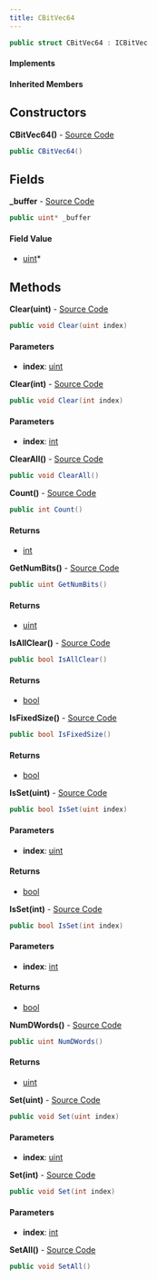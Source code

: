 ```yaml
---
title: CBitVec64
---
```


```csharp
public struct CBitVec64 : ICBitVec
```

#### Implements

#### Inherited Members

## Constructors

**CBitVec64()** - [Source Code](https://github.com/swiftly-solution/swiftlys2/blob/master/managed/src/SwiftlyS2.Shared/Natives/Structs/CBitVec.cs#L98)

```csharp
public CBitVec64()
```

## Fields

**_buffer** - [Source Code](https://github.com/swiftly-solution/swiftlys2/blob/master/managed/src/SwiftlyS2.Shared/Natives/Structs/CBitVec.cs#L96)

```csharp
public uint* _buffer
```

#### Field Value

- [uint](https://learn.microsoft.com/dotnet/api/system.uint32)*

## Methods

**Clear(uint)** - [Source Code](https://github.com/swiftly-solution/swiftlys2/blob/master/managed/src/SwiftlyS2.Shared/Natives/Structs/CBitVec.cs#L139)

```csharp
public void Clear(uint index)
```

#### Parameters

- **index**: [uint](https://learn.microsoft.com/dotnet/api/system.uint32)

**Clear(int)** - [Source Code](https://github.com/swiftly-solution/swiftlys2/blob/master/managed/src/SwiftlyS2.Shared/Natives/Structs/CBitVec.cs#L147)

```csharp
public void Clear(int index)
```

#### Parameters

- **index**: [int](https://learn.microsoft.com/dotnet/api/system.int32)

**ClearAll()** - [Source Code](https://github.com/swiftly-solution/swiftlys2/blob/master/managed/src/SwiftlyS2.Shared/Natives/Structs/CBitVec.cs#L107)

```csharp
public void ClearAll()
```

**Count()** - [Source Code](https://github.com/swiftly-solution/swiftlys2/blob/master/managed/src/SwiftlyS2.Shared/Natives/Structs/CBitVec.cs#L171)

```csharp
public int Count()
```

#### Returns

- [int](https://learn.microsoft.com/dotnet/api/system.int32)

**GetNumBits()** - [Source Code](https://github.com/swiftly-solution/swiftlys2/blob/master/managed/src/SwiftlyS2.Shared/Natives/Structs/CBitVec.cs#L105)

```csharp
public uint GetNumBits()
```

#### Returns

- [uint](https://learn.microsoft.com/dotnet/api/system.uint32)

**IsAllClear()** - [Source Code](https://github.com/swiftly-solution/swiftlys2/blob/master/managed/src/SwiftlyS2.Shared/Natives/Structs/CBitVec.cs#L179)

```csharp
public bool IsAllClear()
```

#### Returns

- [bool](https://learn.microsoft.com/dotnet/api/system.boolean)

**IsFixedSize()** - [Source Code](https://github.com/swiftly-solution/swiftlys2/blob/master/managed/src/SwiftlyS2.Shared/Natives/Structs/CBitVec.cs#L103)

```csharp
public bool IsFixedSize()
```

#### Returns

- [bool](https://learn.microsoft.com/dotnet/api/system.boolean)

**IsSet(uint)** - [Source Code](https://github.com/swiftly-solution/swiftlys2/blob/master/managed/src/SwiftlyS2.Shared/Natives/Structs/CBitVec.cs#L155)

```csharp
public bool IsSet(uint index)
```

#### Parameters

- **index**: [uint](https://learn.microsoft.com/dotnet/api/system.uint32)

#### Returns

- [bool](https://learn.microsoft.com/dotnet/api/system.boolean)

**IsSet(int)** - [Source Code](https://github.com/swiftly-solution/swiftlys2/blob/master/managed/src/SwiftlyS2.Shared/Natives/Structs/CBitVec.cs#L163)

```csharp
public bool IsSet(int index)
```

#### Parameters

- **index**: [int](https://learn.microsoft.com/dotnet/api/system.int32)

#### Returns

- [bool](https://learn.microsoft.com/dotnet/api/system.boolean)

**NumDWords()** - [Source Code](https://github.com/swiftly-solution/swiftlys2/blob/master/managed/src/SwiftlyS2.Shared/Natives/Structs/CBitVec.cs#L104)

```csharp
public uint NumDWords()
```

#### Returns

- [uint](https://learn.microsoft.com/dotnet/api/system.uint32)

**Set(uint)** - [Source Code](https://github.com/swiftly-solution/swiftlys2/blob/master/managed/src/SwiftlyS2.Shared/Natives/Structs/CBitVec.cs#L123)

```csharp
public void Set(uint index)
```

#### Parameters

- **index**: [uint](https://learn.microsoft.com/dotnet/api/system.uint32)

**Set(int)** - [Source Code](https://github.com/swiftly-solution/swiftlys2/blob/master/managed/src/SwiftlyS2.Shared/Natives/Structs/CBitVec.cs#L131)

```csharp
public void Set(int index)
```

#### Parameters

- **index**: [int](https://learn.microsoft.com/dotnet/api/system.int32)

**SetAll()** - [Source Code](https://github.com/swiftly-solution/swiftlys2/blob/master/managed/src/SwiftlyS2.Shared/Natives/Structs/CBitVec.cs#L115)

```csharp
public void SetAll()
```

